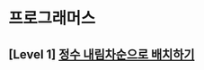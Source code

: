 # 프로그래머스 
## [Level 1] [정수 내림차순으로 배치하기][link]

[link]: https://programmers.co.kr/learn/courses/30/lessons/12933
